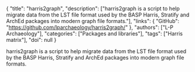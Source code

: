 {
  "title": "harris2graph",
  "description": ["harris2graph is a script to help migrate data from the LST file format used by the BASP Harris, Stratify and ArchEd packages into modern graph file formats."],
  "links": {
    "GitHub": "https://github.com/lparchaeology/harris2graph/"
  },
  "authors": ["L-P Archaeology"],
  "categories": ["Packages and libraries"],
  "tags": ["Harris matrix"],
  "doi": null
}

<!-- Generated by csv2md.R – do not edit by hand -->

harris2graph is a script to help migrate data from the LST file format used by the BASP Harris, Stratify and ArchEd packages into modern graph file formats.
